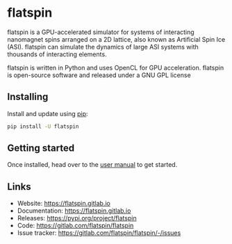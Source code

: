 # flatspin

flatspin is a GPU-accelerated simulator for systems of interacting nanomagnet
spins arranged on a 2D lattice, also known as Artificial Spin Ice (ASI).
flatspin can simulate the dynamics of large ASI systems with thousands of
interacting elements.

flatspin is written in Python and uses OpenCL for GPU acceleration.
flatspin is open-source software and released under a GNU GPL license

## Installing

Install and update using [pip](https://pip.pypa.io/en/stable/getting-started):

```sh
pip install -U flatspin
```

## Getting started

Once installed, head over to the [user manual](https://flatspin.gitlab.io) to get started.

## Links

- Website: <https://flatspin.gitlab.io>
- Documentation: <https://flatspin.gitlab.io>
- Releases: <https://pypi.org/project/flatspin>
- Code: <https://gitlab.com/flatspin/flatspin>
- Issue tracker: <https://gitlab.com/flatspin/flatspin/-/issues>
